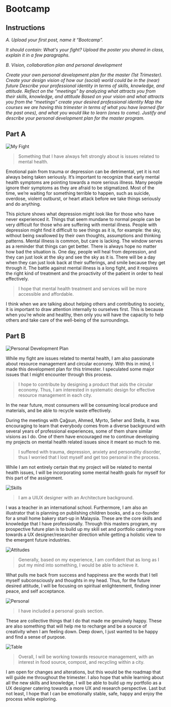 
# Bootcamp

## Instructions

*A. Upload your first post, name it “Bootcamp”.*

*It should contain: What's your fight?*
*Upload the poster you shared in class, explain it in a few paragraphs.*

*B. Vision, collaboration plan and personal development*

*Create your own personal development plan for the master (1st Trimester).*
*Create your design vision of how our (social) world could be in the (near) future*
*Describe your professional identity in terms of skills, knowledge, and attitude.*
*Reflect on the “meetings” by analyzing what attracts you from their skills, knowledge, and attitude*
*Based on your vision and what attracts you from the “meetings” create your desired professional identity*
*Map the courses we are having this trimester in terms of what you have learned (for the past ones), and what you would like to learn (ones to come).*
*Justify and describe your personal development plan for the master program.*

## Part A

![My Fight](../images/week1/fight.jpg)

>Something that I have always felt strongly about is issues related to mental health. 

Emotional pain from trauma or depression can be detrimental, yet it is not always being taken seriously. It’s important to recognize that early mental health symptoms are pointing towards a more serious illness. Many people ignore their symptoms as they are afraid to be stigmatized. Most of the time, we’re waiting for something terrible to happen, such as suicide, overdose, violent outburst, or heart attack before we take things seriously and do anything.

This picture shows what depression might look like for those who have never experienced it. Things that seem mundane to normal people can be very difficult for those who are suffering with mental illness. People with depression might find it difficult to see things as it is, for example: the sky, without being swallowed by their own thoughts, assumptions and thinking patterns. Mental illness is common, but care is lacking. The window serves as a reminder that things can get better. There is always hope no matter how bad the situation is. One day, people will heal from depression, and they can just look at the sky and see the sky as it is. There will be a day when they can just look back at their sufferings, and smile because they get through it. The battle against mental illness is a long fight, and it requires the right kind of treatment and the proactivity of the patient in order to heal effectively. 

>I hope that mental health treatment and services will be more accessible and affordable.

I think when we are talking about helping others and contributing to society, it is important to draw attention internally to ourselves first. This is because when you’re whole and healthy, then only you will have the capacity to help others and take care of the well-being of the surroundings.

## Part B

![Personal Development Plan](../images/week1/developmentplan.jpg)

While my fight are issues related to mental health, I am also passionate about resource management and circular economy. With this in mind, I made this development plan for this trimester. I speculated some major issues that I might encounter through this process.

>I hope to contribute by designing a product that aids the circular economy. Thus, I am interested in systematic design for effective resource management in each city. 

In the near future, most consumers will be consuming local produce and materials, and be able to recycle waste effectively.

During the meetings with Çağsun, Ahmed, Myrto, Seher and Stella, it was encouraging to learn that everybody comes from a diverse background with several years of professional experiences, some of them share similar visions as I do. One of them have encouraged me to continue developing my projects on mental health related issues since it meant so much to me.

>I suffered with trauma, depression, anxiety and personality disorder, thus I worried that I lost myself and get too personal in the process.

While I am not entirely certain that my project will be related to mental health issues, I will be incorporating some mental health goals for myself for this part of the assignment.

![Skills](../images/week1/skills.jpg)

>I am a UIUX designer with an Architecture background.

I was a teacher in an international school. Furthermore, I am also an illustrator that is planning on publishing children books, and a co-founder for a small home bakery start-up in Malaysia. These are the core skills and knowledge that I have professionally. Through this masters program, my prospective future plan is to build up my skill set and portfolio catering more towards a UX designer/researcher direction while getting a holistic view to the emergent future industries.

![Attitudes](..//images/week1/attitudes.jpg)

>Generally, based on my experience, I am confident that as long as I put my mind into something, I would be able to achieve it.

What pulls me back from success and happiness are the words that I tell myself subconsciously and thoughts in my head. Thus, for the future desired attitude, I will be focusing on spiritual enlightenment, finding inner peace, and self acceptance.

![Personal](../images/week1/personal.jpg)

>I have included a personal goals section.

These are collective things that I do that made me genuinely happy. These are also something that will help me to recharge and be a source of creativity when I am feeling down. Deep down, I just wanted to be happy and find a sense of purpose.

![Table](../images/week1/table.jpg)

>Overall, I will be working towards resource management, with an interest in food source, compost, and recycling within a city.

I am open for changes and alterations, but this would be the roadmap that will guide me throughout the trimester. I also hope that while learning about all the new skills and knowledge, I will be able to build up my portfolio as a UX designer catering towards a more UX and research perspective. Last but not least, I hope that I can be emotionally stable, safe, happy and enjoy the process while exploring.


